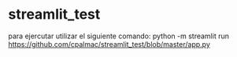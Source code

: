 # streamlit_test
para ejercutar utilizar el siguiente comando: 
python -m streamlit run https://github.com/cpalmac/streamlit_test/blob/master/app.py

